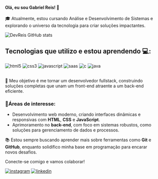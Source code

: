 #### Olá, eu sou Gabriel Reis! 👋

🎓 Atualmente, estou cursando Análise e Desenvolvimento de Sistemas e explorando o universo da tecnologia para criar soluções impactantes.  

![DevReis GitHub stats](https://github-readme-stats.vercel.app/api?username=DevReis&show_icons=true&theme=radical)

## Tecnologias que utilizo e estou aprendendo 💻: 

<div style="display: inline_block" >
<img align="center" alt="html5" src="https://img.shields.io/badge/HTML5-E34F26?style=for-the-badge&logo=html5&logoColor=white"/>
<img align="center" alt="css3" src="https://img.shields.io/badge/CSS3-1572B6?style=for-the-badge&logo=css3&logoColor=white"/>
<img align="center" alt="javascript" src="https://img.shields.io/badge/JavaScript-F7DF1E?style=for-the-badge&logo=javascript&logoColor=black"/>
<img align="center" alt="saas" src="https://img.shields.io/badge/Sass-CC6699?style=for-the-badge&logo=sass&logoColor=white"/>
<img align="center" alt="c" src="https://img.shields.io/badge/C-00599C?style=for-the-badge&logo=c&logoColor=white"/>
<img align="center" alt="java" src="https://img.shields.io/badge/Java-ED8B00?style=for-the-badge&logo=openjdk&logoColor=white"/>
</div></br>

🎯 Meu objetivo é me tornar um desenvolvedor fullstack, construindo soluções completas que unam um front-end atraente a um back-end eficiente.  

 ### 🌟Áreas de interesse:  
- Desenvolvimento web moderno, criando interfaces dinâmicas e responsivas com **HTML**, **CSS** e **JavaScript**.  
- Aprimoramento no **back-end**, com foco em sistemas robustos, como soluções para gerenciamento de dados e processos.  

📚 Estou sempre buscando aprender mais sobre ferramentas como **Git** e **GitHub**, enquanto solidifico minha base em programação para encarar novos desafios.  

Conecte-se comigo e vamos colaborar!

[![instagram](https://img.shields.io/badge/Instagram-E4405F?style=for-the-badge&logo=instagram&logoColor=white)](https://instagram.com/gabrielreis519)
[![linkedin](https://img.shields.io/badge/LinkedIn-0077B5?style=for-the-badge&logo=linkedin&logoColor=white)](https://www.linkedin.com/in/gabriel-reis-b24873258/)
